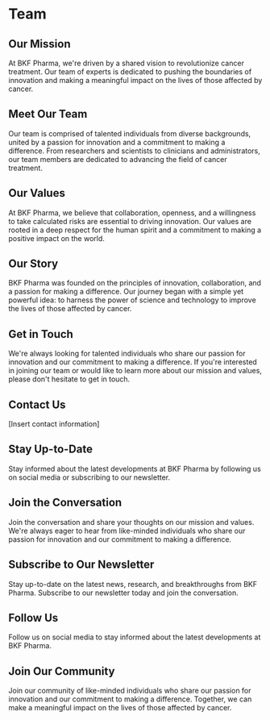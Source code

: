 **Team**
=====

**Our Mission**
-------------

At BKF Pharma, we're driven by a shared vision to revolutionize cancer treatment. Our team of experts is dedicated to pushing the boundaries of innovation and making a meaningful impact on the lives of those affected by cancer.

**Meet Our Team**
----------------

Our team is comprised of talented individuals from diverse backgrounds, united by a passion for innovation and a commitment to making a difference. From researchers and scientists to clinicians and administrators, our team members are dedicated to advancing the field of cancer treatment.

**Our Values**
--------------

At BKF Pharma, we believe that collaboration, openness, and a willingness to take calculated risks are essential to driving innovation. Our values are rooted in a deep respect for the human spirit and a commitment to making a positive impact on the world.

**Our Story**
-------------

BKF Pharma was founded on the principles of innovation, collaboration, and a passion for making a difference. Our journey began with a simple yet powerful idea: to harness the power of science and technology to improve the lives of those affected by cancer.

**Get in Touch**
--------------

We're always looking for talented individuals who share our passion for innovation and our commitment to making a difference. If you're interested in joining our team or would like to learn more about our mission and values, please don't hesitate to get in touch.

**Contact Us**
--------------

[Insert contact information]

**Stay Up-to-Date**
-----------------

Stay informed about the latest developments at BKF Pharma by following us on social media or subscribing to our newsletter.

**Join the Conversation**
-------------------------

Join the conversation and share your thoughts on our mission and values. We're always eager to hear from like-minded individuals who share our passion for innovation and our commitment to making a difference.

**Subscribe to Our Newsletter**
--------------------------------

Stay up-to-date on the latest news, research, and breakthroughs from BKF Pharma. Subscribe to our newsletter today and join the conversation.

**Follow Us**
--------------

Follow us on social media to stay informed about the latest developments at BKF Pharma.

**Join Our Community**
----------------------

Join our community of like-minded individuals who share our passion for innovation and our commitment to making a difference. Together, we can make a meaningful impact on the lives of those affected by cancer.